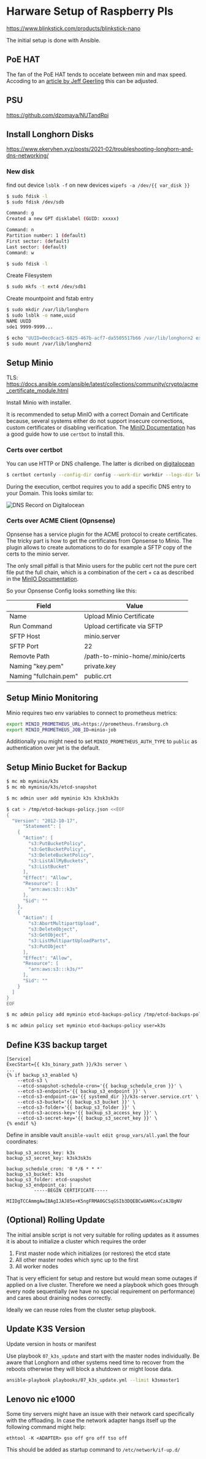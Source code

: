 # Harware Setup of Raspberry PIs

https://www.blinkstick.com/products/blinkstick-nano

The initial setup is done with Ansible.

## PoE HAT

The fan of the PoE HAT tends to occelate between min and max speed. Accoding to
an [article by Jeff Geerling][3] this can be adjusted.

## PSU

https://github.com/dzomaya/NUTandRpi

## Install Longhorn Disks

https://www.ekervhen.xyz/posts/2021-02/troubleshooting-longhorn-and-dns-networking/


### New disk

find out device `lsblk -f`
on new devices `wipefs -a /dev/{{ var_disk }}`

```bash
$ sudo fdisk -l
$ sudo fdisk /dev/sdb

Command: g
Created a new GPT disklabel (GUID: xxxxx)

Command: n
Partition number: 1 (default)
First sector: (default)
Last sector: (default)
Command: w

$ sudo fdisk -l
```

Create Filesystem

```bash
$ sudo mkfs -t ext4 /dev/sdb1
```

Create mountpoint and fstab entry

```bash
$ sudo mkdir /var/lib/longhorn
$ sudo lsblk -o name,uuid
NAME UUID
sde1 9999-9999...

$ echo "UUID=0ec0cac5-6825-467b-acf7-da5505517b66 /var/lib/longhorn2 ext4 defaults 0 2" >> /etc/fstab
$ sudo mount /var/lib/longhorn2
```



## Setup Minio


TLS:
https://docs.ansible.com/ansible/latest/collections/community/crypto/acme_certificate_module.html

Install Minio with installer.

It is recommended to setup MinIO with a correct Domain and Certificate because,
several systems either do not support insecure connections, custom certificates
or disabling verification. The [MinIO Documentation][1] has a good guide how to
use `certbot` to install this. 

### Certs over certbot

You can use HTTP or DNS challenge. The latter is dicribed on [digitalocean][2]
```bash
$ certbot certonly --config-dir config --work-dir workdir --logs-dir logs  --manual  --preferred-challenges dns --debug-challenges -d minio.framsburg.net
```

During the execution, certbot requires you to add a specific DNS entry to your
Domain. This looks similar to:

![DNS Record on Digitalocean](dns-record.png)

### Certs over ACME Client (Opnsense)

Opnsense has a service plugin for the ACME protocol to create certificates. The
tricky part is how to get the certificates from Opnsense to Minio. The plugin
allows to create automations to do for example a SFTP copy of the certs to the
minio server.

The only small pitfall is that Minio users for the public cert not the pure cert
file put the full chain, which is a combination of the cert + ca as described
in the [MinIO Documentation][4].

So your Opnsense Config looks something like this:

| Field                  | Value                            |
|------------------------|----------------------------------|
| Name                   | Upload Minio Certificate         |
| Run Command            | Upload certificate via SFTP      |
| SFTP Host              | minio.server                     |
| SFTP Port              | 22                               |
| Removte Path           | /path-to-minio-home/.minio/certs |
| Naming "key.pem"       | private.key                      |
| Naming "fullchain.pem" | public.crt                       |


## Setup Minio Monitoring

Minio requires two env variables to connect to prometheus metrics:

```bash
export MINIO_PROMETHEUS_URL=https://prometheus.framsburg.ch
export MINIO_PROMETHEUS_JOB_ID=minio-job
```

Additionally you might need to set `MINIO_PROMETHEUS_AUTH_TYPE` to `public` as
authentication over jwt is the default.


## Setup Minio Bucket for Backup

```bash title="Create minio bucket"
$ mc mb myminio/k3s
$ mc mb myminio/k3s/etcd-snapshot
```

```bash title="Create user with policy"
$ mc admin user add myminio k3s k3sk3sk3s

$ cat > /tmp/etcd-backups-policy.json <<EOF
{
  "Version": "2012-10-17",
      "Statement": [
    {
      "Action": [
        "s3:PutBucketPolicy",
        "s3:GetBucketPolicy",
        "s3:DeleteBucketPolicy",
        "s3:ListAllMyBuckets",
        "s3:ListBucket"
      ],
      "Effect": "Allow",
      "Resource": [
        "arn:aws:s3:::k3s"
      ],
      "Sid": ""
    },
    {
      "Action": [
        "s3:AbortMultipartUpload",
        "s3:DeleteObject",
        "s3:GetObject",
        "s3:ListMultipartUploadParts",
        "s3:PutObject"
      ],
      "Effect": "Allow",
      "Resource": [
        "arn:aws:s3:::k3s/*"
      ],
      "Sid": ""
    }
  ]
}
EOF

$ mc admin policy add myminio etcd-backups-policy /tmp/etcd-backups-policy.json

$ mc admin policy set myminio etcd-backups-policy user=k3s
```


## Define K3S backup target

```Ansible title="k3s-server.services"
[Service]
ExecStart={{ k3s_binary_path }}/k3s server \
...
{% if backup_s3_enabled %}
    --etcd-s3 \
    --etcd-snapshot-schedule-cron='{{ backup_schedule_cron }}' \
    --etcd-s3-endpoint='{{ backup_s3_endpoint }}' \
    --etcd-s3-endpoint-ca='{{ systemd_dir }}/k3s-server.service.crt' \
    --etcd-s3-bucket='{{ backup_s3_bucket }}' \
    --etcd-s3-folder='{{ backup_s3_folder }}' \
    --etcd-s3-access-key='{{ backup_s3_access_key }}' \
    --etcd-s3-secret-key='{{ backup_s3_secret_key }}' \
{% endif %}
```

Define in ansible vault `ansible-vault edit group_vars/all.yaml` the four coordinates:
```properties title="vault"
backup_s3_access_key: k3s
backup_s3_secret_key: k3sk3sk3s
```

```properties title="hosts"
backup_schedule_cron: '0 */6 * * *'
backup_s3_bucket: k3s
backup_s3_folder: etcd-snapshot
backup_s3_endpoint_ca: |
          -----BEGIN CERTIFICATE-----
          MIIDgTCCAmmgAwIBAgIJAJ85e+K5ngFRMA0GCSqGSIb3DQEBCwUAMGsxCzAJBgNV
```



## (Optional) Rolling Update

The initial ansible script is not very suitable for rolling updates as it
assumes it is about to initialize a cluster which requires the order

1. First master node which initializes (or restores) the etcd state
2. All other master nodes which sync up to the first
3. All worker nodes

That is very efficient for setup and restore but would mean some outages if
applied on a live cluster. Therefore we need a playbook which goes through
every node sequentially (we have no special requirement on performance) and
cares about draining nodes correctly.

Ideally we can reuse roles from the cluster setup playbook.


## Update K3S Version

Update version in hosts or manifest

Use playbook `07_k3s_update` and start with the master nodes individually.
Be aware that Longhorn and other systems need time to recover from the reboots
otherwise they will block a shutdown or might loose data.

```bash
ansible-playbook playbooks/07_k3s_update.yml --limit k3smaster1
```


## Lenovo nic e1000

Some tiny servers might have an issue with their network card specifically with
the offloading. In case the network adapter hangs itself up the following
command might help:

```shell
ethtool -K <ADAPTER> gso off gro off tso off 
```

This should be added as startup command to `/etc/network/if-up.d/`


[1]: https://min.io/docs/minio/linux/integrations/generate-lets-encrypt-certificate-using-certbot-for-minio.html
[2]: https://www.digitalocean.com/community/tutorials/how-to-acquire-a-let-s-encrypt-certificate-using-dns-validation-with-acme-dns-certbot-on-ubuntu-18-04
[3]: https://www.jeffgeerling.com/blog/2021/taking-control-pi-poe-hats-overly-aggressive-fan
[4]: https://min.io/docs/minio/linux/integrations/generate-lets-encrypt-certificate-using-certbot-for-minio.html#step-4-set-up-ssl-on-minio-server-with-the-certificates
